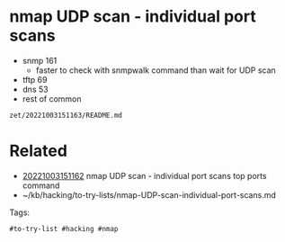 # nmap UDP scan - individual port scans
- snmp 161
  - faster to check with snmpwalk command than wait for UDP scan
- tftp 69
- dns 53
- rest of common

` zet/20221003151163/README.md `

# Related

- [20221003151162](/zet/20221003151162/README.md) nmap UDP scan - individual port scans top ports command
- ~/kb/hacking/to-try-lists/nmap-UDP-scan-individual-port-scans.md

Tags:

    #to-try-list #hacking #nmap 
